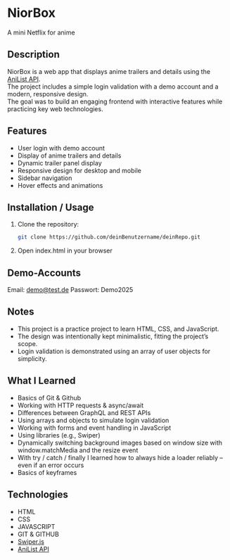 # NiorBox

A mini Netflix for anime

## Description

NiorBox is a web app that displays anime trailers and details using the [AniList API](https://anilist.gitbook.io/).  
The project includes a simple login validation with a demo account and a modern, responsive design.  
The goal was to build an engaging frontend with interactive features while practicing key web technologies.

## Features

- User login with demo account
- Display of anime trailers and details
- Dynamic trailer panel display
- Responsive design for desktop and mobile
- Sidebar navigation
- Hover effects and animations

## Installation / Usage

1. Clone the repository:

   ```bash
   git clone https://github.com/deinBenutzername/deinRepo.git

   ```

2. Open index.html in your browser

## Demo-Accounts

Email: demo@test.de
Passwort: Demo2025

## Notes

- This project is a practice project to learn HTML, CSS, and JavaScript.
- The design was intentionally kept minimalistic, fitting the project’s scope.
- Login validation is demonstrated using an array of user objects for simplicity.

## What I Learned

- Basics of Git & Github
- Working with HTTP requests & async/await
- Differences between GraphQL and REST APIs
- Using arrays and objects to simulate login validation
- Working with forms and event handling in JavaScript
- Using libraries (e.g., Swiper)
- Dynamically switching background images based on window size with window.matchMedia and the resize event
- With try / catch / finally I learned how to always hide a loader reliably – even if an error occurs
- Basics of keyframes

## Technologies

- HTML
- CSS
- JAVASCRIPT
- GIT & GITHUB
- [Swiper.js](https://swiperjs.com/)
- [AniList API](https://anilist.gitbook.io/)

